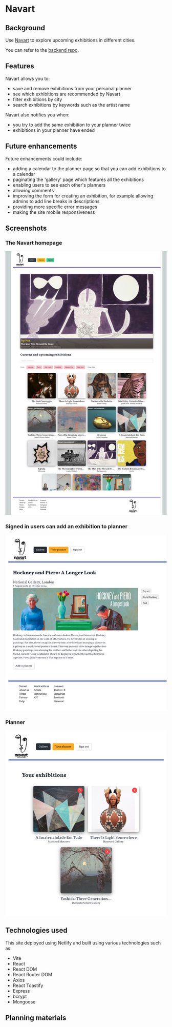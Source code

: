 # Navart

## Background

Use [Navart](https://main--nav-art.netlify.app/ "Navart") to explore upcoming exhibitions in different cities. 

You can refer to the [backend repo](https://github.com/EmmaFrith/exhibition-calendar-backend "Backend repo"). 


## Features

Navart allows you to:

* save and remove exhibitions from your personal planner
* see which exhibitions are recommended by Navart
* filter exhibitions by city
* search exhibitions by keywords such as the artist name

Navart also notifies you when:

* you try to add the same exhibition to your planner twice
* exhibitions in your planner have ended 


## Future enhancements 

Future enhancements could include:

* adding a calendar to the planner page so that you can add exhibitions to a calendar
* paginating the 'gallery' page which features all the exhibitions
* enabling users to see each other's planners
* allowing comments 
* improving the form for creating an exhibition, for example allowing admins to add line breaks in descriptions
* providing more specific error messages
* making the site mobile responsiveness


## Screenshots

### The Navart homepage

![Screenshot show the Navart homepage](./images/home-page.png)


### Signed in users can add an exhibition to planner 

![Screenshot showing how signed in users can add an exhibition to their planner.](./images/add-to-planner.png)

### Planner 

![Screenshot showing a user's planner](./images/planner.png)


## Technologies used

This site deployed using Netlify and built using various technologies such as:

* Vite
* React
* React DOM
* React Router DOM
* Axios
* React Toastify
* Express
* bcrypt
* Mongoose


## Planning materials 




